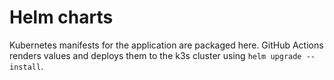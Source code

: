 # Helm charts

Kubernetes manifests for the application are packaged here. GitHub Actions renders values and deploys them to the k3s cluster using `helm upgrade --install`.
